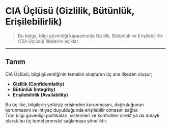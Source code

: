 # CIA Üçlüsü (Gizlilik, Bütünlük, Erişilebilirlik)
> Bu belge, bilgi güvenliği kapsamında Gizlilik, Bütünlük ve Erişilebilirlik (CIA Üçlüsü) ilkelerini açıklar.

---

## Tanım
CIA Üçlüsü; bilgi güvenliğinin temelini oluşturan üç ana ilkeden oluşur;
- **Gizlilik (Confidentiality)**
- **Bütünlük (Integrity)**
- **Erişilebilirlik (Availability)**

Bu üç ilke, bilgilerin yetkisiz erişimden korunmasını, doğruluğunun korunmasını ve ihtiyaç duyulduğunda erişilebilir olmasını sağlar.<br>
Tüm bilgi güvenliği politikaları, sistemleri ve kontrolleri direkt ya da dolaylı olarak bu üç temel prensibi sağlamaya yöneliktir.
